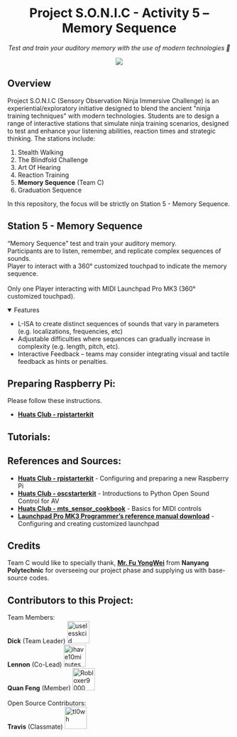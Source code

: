 <h1 align="center">
  Project S.O.N.I.C - Activity 5 – Memory Sequence
</h1>

<p align="center">
  <i align="center">Test and train your auditory memory with the use of modern technologies 🥷</i>
</p>

<p align="center">
  <a href="https://github.com/uselesskcid/EGL314-Project-S.O.N.I.C-Team-C/commits/main/"><img src="https://img.shields.io/github/last-commit/uselesskcid/EGL314-Project-S.O.N.I.C-Team-C.svg?style=for-the-badge"/></a>
</p>

## Overview
Project S.O.N.I.C (Sensory Observation Ninja Immersive Challenge) is an experiential/exploratory initiative designed to blend the ancient "ninja training techniques" with modern technologies. Students are to design a range of interactive stations that simulate ninja training scenarios, designed to test and enhance your listening abilities, reaction times and strategic thinking. The stations include:
1. Stealth Walking
2. The Blindfold Challenge
3. Art Of Hearing
4. Reaction Training
5. **Memory Sequence** (Team C)
6. Graduation Sequence
<p>
  In this repository, the focus will be strictly on Station 5 - Memory Sequence.
</p>

## Station 5 - Memory Sequence
“Memory Sequence” test and train your auditory memory.<br>
Participants are to listen, remember, and replicate complex sequences of sounds.<br>
Player to interact with a 360° customized touchpad to indicate the memory sequence.<br>
<br>
Only one Player interacting with MIDI Launchpad Pro MK3 (360° customized touchpad). <br>


<details open>
<summary>
  Features
</summary>
<ul>
  <li>L-ISA to create distinct sequences of sounds that vary in parameters (e.g. localizations, frequencies, etc) </li>
  <li>Adjustable difficulties where sequences can gradually increase in complexity (e.g. length, pitch, etc). </li>
  <li> Interactive Feedback – teams may consider integrating visual and tactile feedback as hints or penalties. </li>
</ul>
</details>

## Preparing Raspberry Pi:
Please follow these instructions.
- **[Huats Club - rpistarterkit](https://github.com/huats-club/rpistarterkit)**

## Tutorials:




## References and Sources:
- **[Huats Club - rpistarterkit](https://github.com/huats-club/rpistarterkit)** - Configuring and preparing a new Raspberry Pi
- **[Huats Club - oscstarterkit](https://github.com/huats-club/oscstarterkit)** - Introductions to Python Open Sound Control for AV
- **[Huats Club - mts_sensor_cookbook](https://github.com/huats-club/mts_sensor_cookbook)** - Basics for MIDI controls
- **[Launchpad Pro MK3 Programmer’s reference manual download](https://downloads.novationmusic.com/novation/launchpad-mk3/launchpad-pro-mk3-0)** - Configuring and creating customized launchpad

## Credits
Team C would like to specially thank, <a href="https://github.com/ywfumav" title="ywfumav"><strong>Mr. Fu YongWei</strong></a> from **Nanyang Polytechnic** for overseeing our project phase and supplying us with base-source codes.

## Contributors to this Project:
[//]: contributor-faces
Team Members:<br>
**Dick** (Team Leader) <a href="https://github.com/uselesskcid"><img src="https://github.com/account" title="uselesskcid" width="50" height="50"></a><br>
**Lennon** (Co-Lead) <a href="https://github.com/ihave10minutes"><img src="https://avatars.githubusercontent.com/u/167286782?v=4" title="ihave10minutes" width="50" height="50"></a><br>
**Quan Feng** (Member) <a href="https://github.com/Robloxer9000"><img src="https://avatars.githubusercontent.com/u/167287547?v=4" title="Robloxer9000" width="50" height="50"></a><br>
<br>
Open Source Contributors:<br>
**Travis** (Classmate) <a href="https://github.com/tl0wh"><img src="https://avatars.githubusercontent.com/u/169418560?v=4=4" title="tl0wh" width="50" height="50"></a>